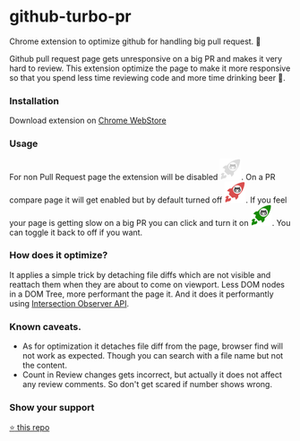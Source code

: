 # github-turbo-pr
Chrome extension to optimize github for handling big pull request. 🚀

Github pull request page gets unresponsive on a big PR and makes it very hard to review. This extension optimize the page to make it more responsive so that you spend less time reviewing code and more time drinking beer 🍻.

### Installation
Download extension on
[Chrome WebStore](https://chrome.google.com/webstore/detail/github-turbo-pr/bajlfgjogojcoiijmmjeppgmppcdbbfb)

### Usage
For non Pull Request page the extension will be disabled ![alt Disabled](./icons/turbopr38_chrome_disabled.png).
On a PR compare page it will get enabled but by default turned off ![alt Off](./icons/turbopr38_disabled.png).
If you feel your page is getting slow on a big PR you can click and turn it on ![alt On](./icons/turbopr38.png). You can toggle it back to off if you want.

### How does it optimize?
It applies a simple trick by detaching file diffs which are not visible and reattach them when they are about to come on viewport. Less DOM nodes in a DOM Tree, more performant the page it. And it does it performantly using [Intersection Observer API](https://developer.mozilla.org/en-US/docs/Web/API/Intersection_Observer_API).

### Known caveats.
- As for optimization it detaches file diff from the page, browser find will not work as expected. Though you can search with a file name but not the content.
- Count in Review changes gets incorrect, but actually it does not affect any review comments. So don't get scared if number shows wrong.

### Show your support
[:star: this repo](https://github.com/s-yadav/github-turbo-pr)
